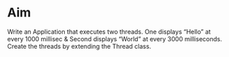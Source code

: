 # Aim
<p>
  Write an Application that executes two threads. One displays “Hello” at every 1000 millisec & 
Second displays “World” at every 3000 milliseconds. Create the threads by extending the 
Thread class. 
</p>
